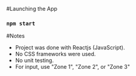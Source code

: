 #Launching the App

### `npm start`

#Notes 
- Project was done with Reactjs (JavaScript).
- No CSS frameworks were used.
- No unit testing.
- For input, use "Zone 1", "Zone 2", or "Zone 3"


